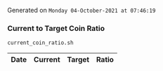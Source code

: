 Generated on `Monday 04-October-2021 at 07:46:19`

### Current to Target Coin Ratio
`current_coin_ratio.sh`

Date|Current|Target|Ratio
---|---|---|---
